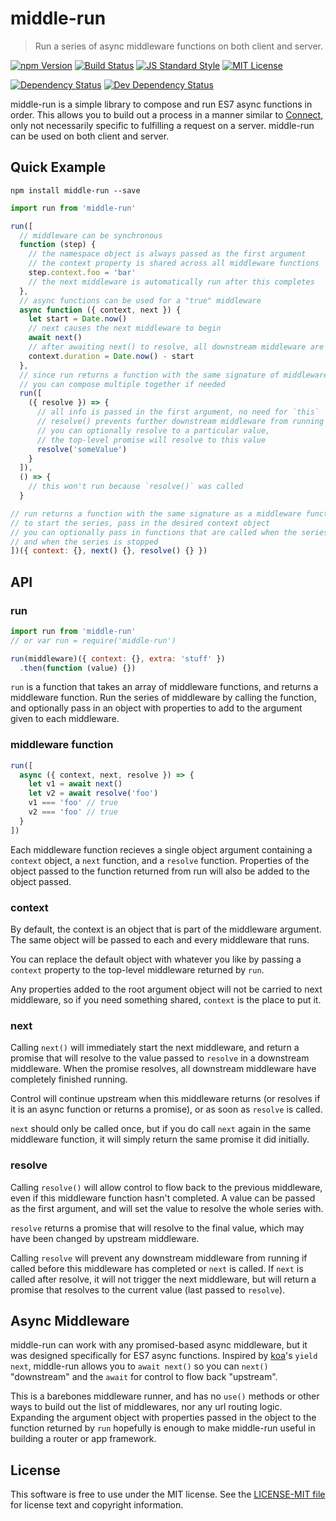 # middle-run

> Run a series of async middleware functions on both client and server.

[![npm Version][npm-image]][npm]
[![Build Status][build-image]][build]
[![JS Standard Style][style-image]][style]
[![MIT License][license-image]][LICENSE]

[![Dependency Status][deps-image]][deps]
[![Dev Dependency Status][dev-deps-image]][dev-deps]

middle-run is a simple library to compose and run ES7 async functions in order. This allows you to build out a process in a manner similar to [Connect][connect], only not necessarily specific to fulfilling a request on a server. middle-run can be used on both client and server.


Quick Example
-------------

`npm install middle-run --save`

```js
import run from 'middle-run'

run([
  // middleware can be synchronous
  function (step) {
    // the namespace object is always passed as the first argument
    // the context property is shared across all middleware functions
    step.context.foo = 'bar'
    // the next middleware is automatically run after this completes
  },
  // async functions can be used for a "true" middleware
  async function ({ context, next }) {
    let start = Date.now()
    // next causes the next middleware to begin
    await next()
    // after awaiting next() to resolve, all downstream middleware are done
    context.duration = Date.now() - start
  },
  // since run returns a function with the same signature of middleware
  // you can compose multiple together if needed
  run([
    ({ resolve }) => {
      // all info is passed in the first argument, no need for `this`
      // resolve() prevents further downstream middleware from running
      // you can optionally resolve to a particular value,
      // the top-level promise will resolve to this value
      resolve('someValue')
    }
  ]),
  () => {
    // this won't run because `resolve()` was called
  }

// run returns a function with the same signature as a middleware function
// to start the series, pass in the desired context object
// you can optionally pass in functions that are called when the series completes
// and when the series is stopped
])({ context: {}, next() {}, resolve() {} })
```


API
---

### run

```js
import run from 'middle-run'
// or var run = require('middle-run')

run(middleware)({ context: {}, extra: 'stuff' })
  .then(function (value) {})
```

`run` is a function that takes an array of middleware functions, and returns a middleware function. Run the series of middleware by calling the function, and optionally pass in an object with properties to add to the argument given to each middleware.

### middleware function

```js
run([
  async ({ context, next, resolve }) => {
    let v1 = await next()
    let v2 = await resolve('foo')
    v1 === 'foo' // true
    v2 === 'foo' // true
  }
])
```

Each middleware function recieves a single object argument containing a `context` object, a `next` function, and a `resolve` function. Properties of the object passed to the function returned from run will also be added to the object passed.

### context

By default, the context is an object that is part of the middleware argument. The same object will be passed to each and every middleware that runs.

You can replace the default object with whatever you like by passing a `context` property to the top-level middleware returned by `run`.

Any properties added to the root argument object will not be carried to next middleware, so if you need something shared, `context` is the place to put it.

### next

Calling `next()` will immediately start the next middleware, and return a promise that will resolve to the value passed to `resolve` in a downstream middleware. When the promise resolves, all downstream middleware have completely finished running.

Control will continue upstream when this middleware returns (or resolves if it is an async function or returns a promise), or as soon as `resolve` is called.

`next` should only be called once, but if you do call `next` again in the same middleware function, it will simply return the same promise it did initially.

### resolve

Calling `resolve()` will allow control to flow back to the previous middleware, even if this middleware function hasn't completed. A value can be passed as the first argument, and will set the value to resolve the whole series with.

`resolve` returns a promise that will resolve to the final value, which may have been changed by upstream middleware.

Calling `resolve` will prevent any downstream middleware from running if called before this middleware has completed or `next` is called. If `next` is called after resolve, it will not trigger the next middleware, but will return a promise that resolves to the current value (last passed to `resolve`).


Async Middleware
----------------

middle-run can work with any promised-based async middleware, but it was designed specifically for ES7 async functions. Inspired by [koa][koa]'s `yield next`, middle-run allows you to `await next()` so you can `next()` "downstream" and the `await` for control to flow back "upstream".

This is a barebones middleware runner, and has no `use()` methods or other ways to build out the list of middlewares, nor any url routing logic. Expanding the argument object with properties passed in the object to the function returned by `run` hopefully is enough to make middle-run useful in building a router or app framework.


License
-------

This software is free to use under the MIT license. See the [LICENSE-MIT file][LICENSE] for license text and copyright information.


[npm]: https://www.npmjs.org/package/middle-run
[npm-image]: https://img.shields.io/npm/v/middle-run.svg
[deps]: https://david-dm.org/thetalecrafter/middle-run
[deps-image]: https://img.shields.io/david/thetalecrafter/middle-run.svg
[dev-deps]: https://david-dm.org/thetalecrafter/middle-run#info=devDependencies
[dev-deps-image]: https://img.shields.io/david/dev/thetalecrafter/middle-run.svg
[build]: https://travis-ci.org/thetalecrafter/middle-run
[build-image]: https://img.shields.io/travis/thetalecrafter/middle-run.svg
[style]: https://github.com/feross/standard
[style-image]: https://img.shields.io/badge/code%20style-standard-brightgreen.svg
[license-image]: https://img.shields.io/npm/l/middle-run.svg
[connect]: https://github.com/senchalabs/connect
[koa]: http://koajs.com
[LICENSE]: https://github.com/thetalecrafter/middle-run/blob/master/LICENSE-MIT
